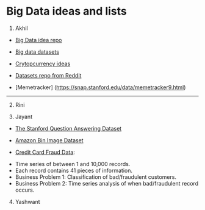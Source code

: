 # Big Data ideas and lists

1. Akhil
* [Big Data idea repo](https://github.com/onurakpolat/awesome-bigdata)

* [Big data datasets](http://hadoopilluminated.com/hadoop_illuminated/Public_Bigdata_Sets.html)

* [Crytopcurrency ideas](https://www.producthunt.com/posts/game-of-coins)

* [Datasets repo from Reddit](https://www.reddit.com/r/datasets/comments/58og49/request_looking_for_big_data_sets_of_size_over/)

* [Memetracker] (https://snap.stanford.edu/data/memetracker9.html)
-------------------------------------------------------------------------
2. Rini

3. Jayant
* [The Stanford Question Answering Dataset](https://rajpurkar.github.io/SQuAD-explorer/explore/1.1/dev/)

* [Amazon Bin Image Dataset](https://aws.amazon.com/public-datasets/amazon-bin-images/)

* [Credit Card Fraud Data](https://www.cs.purdue.edu/commugrate/data/credit_card/):
- Time series of between 1 and 10,000 records.
- Each record contains 41 pieces of information.
- Business Problem 1: Classification of bad/fraudulent customers.
- Business Problem 2: Time series analysis of when bad/fraudulent record occurs.

4. Yashwant
